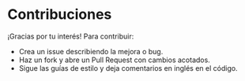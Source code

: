 # Contribuciones

¡Gracias por tu interés! Para contribuir:
- Crea un issue describiendo la mejora o bug.
- Haz un fork y abre un Pull Request con cambios acotados.
- Sigue las guías de estilo y deja comentarios en inglés en el código.
